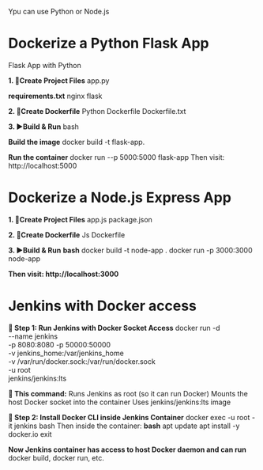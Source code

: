 Ypu can use Python or Node.js
# Dockerize a Python Flask App
Flask App with Python 

**1. 🔧Create Project Files**
app.py

**requirements.txt**
nginx
flask

**2. 🐳Create Dockerfile**
Python Dockerfile
Dockerfile.txt 

**3. ▶️Build & Run**
bash

**Build the image**
docker build -t flask-app.

**Run the container**
docker run --p 5000:5000 flask-app
Then visit: http://localhost:5000

# Dockerize a Node.js Express App

**1. 🔧Create Project Files**
   app.js
   package.json

**2. 🐳Create Dockerfile**
Js Dockerfile

**3. ▶️Build & Run**
**bash**
docker build -t node-app .
docker run -p 3000:3000 node-app

**Then visit: http://localhost:3000**

#  Jenkins with Docker access
**🧰 Step 1: Run Jenkins with Docker Socket Access**
docker run -d \
  --name jenkins \
  -p 8080:8080 -p 50000:50000 \
  -v jenkins_home:/var/jenkins_home \
  -v /var/run/docker.sock:/var/run/docker.sock \
  -u root \
  jenkins/jenkins:lts

**🔁 This command:**
Runs Jenkins as root (so it can run Docker)
Mounts the host Docker socket into the container
Uses jenkins/jenkins:lts image

**🔧 Step 2: Install Docker CLI inside Jenkins Container**
docker exec -u root -it jenkins bash
Then inside the container:
**bash**
apt update
apt install -y docker.io
exit

**Now Jenkins container has access to host Docker daemon and can run** docker build, docker run, etc.




